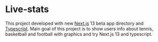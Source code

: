 # Live-stats
This project developed with new [Next.js](https://nextjs.org/) 13 beta app directory and [Typescript](https://www.typescriptlang.org/). Main goal of this project is to show users info about tennis, basketball and football with graphics and try Next.js 13 and typescript.
